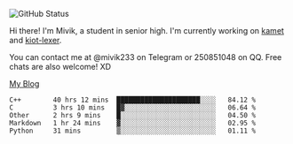 ![GitHub Status](https://github-readme-stats.vercel.app/api?show_icons=true&username=Mivik)

Hi there! I'm Mivik, a student in senior high. I'm currently working on [kamet](https://github.com/Mivik/kamet) and [kiot-lexer](https://github.com/KiotLand/kiot-lexer).

You can contact me at @mivik233 on Telegram or 250851048 on QQ. Free chats are also welcome! XD

[My Blog](https://mivik.gitee.io)

<!--START_SECTION:waka-->
```text
C++        40 hrs 12 mins  █████████████████████░░░░   84.12 % 
C          3 hrs 10 mins   █▓░░░░░░░░░░░░░░░░░░░░░░░   06.64 % 
Other      2 hrs 9 mins    █░░░░░░░░░░░░░░░░░░░░░░░░   04.50 % 
Markdown   1 hr 24 mins    ▓░░░░░░░░░░░░░░░░░░░░░░░░   02.95 % 
Python     31 mins         ▒░░░░░░░░░░░░░░░░░░░░░░░░   01.11 % 
```
<!--END_SECTION:waka-->
